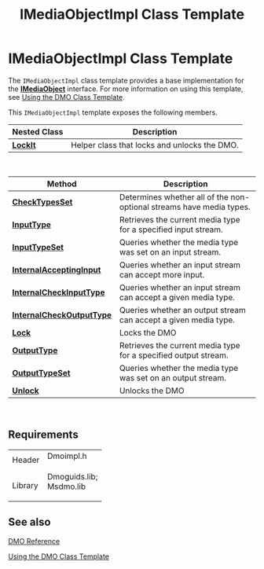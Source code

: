 ﻿---
Description: 'The IMediaObjectImpl class template provides a base implementation for the IMediaObject interface. For more information on using this template, see Using the DMO Class Template.'
ms.assetid: '81d45b8d-8373-4e42-b768-f6126feb935d'
title: IMediaObjectImpl Class Template
---

# IMediaObjectImpl Class Template

The `IMediaObjectImpl` class template provides a base implementation for the [**IMediaObject**](imediaobject.md) interface. For more information on using this template, see [Using the DMO Class Template](using-the-dmo-class-template.md).

This `IMediaObjectImpl` template exposes the following members.



| Nested Class                              | Description                                  |
|-------------------------------------------|----------------------------------------------|
| [**LockIt**](imediaobjectimpl-lockit.md) | Helper class that locks and unlocks the DMO. |



 



| Method                                                                      | Description                                                          |
|-----------------------------------------------------------------------------|----------------------------------------------------------------------|
| [**CheckTypesSet**](imediaobjectimpl-checktypesset.md)                     | Determines whether all of the non-optional streams have media types. |
| [**InputType**](imediaobjectimpl-inputtype.md)                             | Retrieves the current media type for a specified input stream.       |
| [**InputTypeSet**](imediaobjectimpl-inputtypeset.md)                       | Queries whether the media type was set on an input stream.           |
| [**InternalAcceptingInput**](imediaobjectimpl-internalacceptinginput.md)   | Queries whether an input stream can accept more input.               |
| [**InternalCheckInputType**](imediaobjectimpl-internalcheckinputtype.md)   | Queries whether an input stream can accept a given media type.       |
| [**InternalCheckOutputType**](imediaobjectimpl-internalcheckoutputtype.md) | Queries whether an output stream can accept a given media type.      |
| [**Lock**](imediaobjectimpl-lock.md)                                       | Locks the DMO                                                        |
| [**OutputType**](imediaobjectimpl-outputtype.md)                           | Retrieves the current media type for a specified output stream.      |
| [**OutputTypeSet**](imediaobjectimpl-outputtypeset.md)                     | Queries whether the media type was set on an output stream.          |
| [**Unlock**](imediaobjectimpl-unlock.md)                                   | Unlocks the DMO                                                      |



 

## Requirements



|                    |                                                                                                                                                          |
|--------------------|----------------------------------------------------------------------------------------------------------------------------------------------------------|
| Header<br/>  | <dl> <dt>Dmoimpl.h</dt> </dl>                                                                     |
| Library<br/> | <dl> <dt>Dmoguids.lib; </dt> <dt>Msdmo.lib</dt> </dl> |



## See also

<dl> <dt>

[DMO Reference](dmo-reference.md)
</dt> <dt>

[Using the DMO Class Template](using-the-dmo-class-template.md)
</dt> </dl>

 

 




